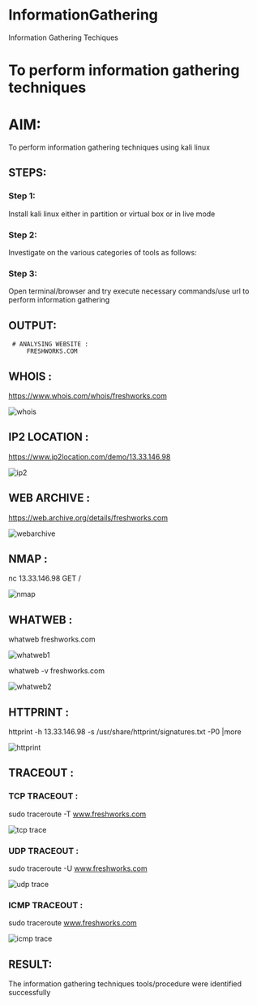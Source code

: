 # InformationGathering
Information Gathering Techiques

# To perform information gathering techniques

# AIM:

To perform information gathering techniques using kali linux 

## STEPS:

### Step 1:

Install kali linux either in partition or virtual box or in live mode

### Step 2:

Investigate on the various categories of tools as follows:

### Step 3:
Open terminal/browser and try execute necessary commands/use url to perform information gathering


## OUTPUT:
```
 # ANALYSING WEBSITE : 
     FRESHWORKS.COM
 ```    
## WHOIS :

https://www.whois.com/whois/freshworks.com

![whois](https://github.com/Jayabharathi3/InformationGathering/assets/120367796/b3f44fc8-adab-4d16-8599-e2826dd71a22)


## IP2 LOCATION :

https://www.ip2location.com/demo/13.33.146.98

![ip2](https://github.com/Jayabharathi3/InformationGathering/assets/120367796/f0fd71bf-23bf-46a6-bd4a-2e9c213b8495)


## WEB ARCHIVE :

https://web.archive.org/details/freshworks.com

![webarchive](https://github.com/Jayabharathi3/InformationGathering/assets/120367796/e3ea2d4f-416b-40a8-8c92-06a007a5886a)


## NMAP :

nc 13.33.146.98
GET /

![nmap](https://github.com/Jayabharathi3/InformationGathering/assets/120367796/a690e369-4145-4588-9dd9-342de60cf1cf)


## WHATWEB :

whatweb freshworks.com

![whatweb1](https://github.com/Jayabharathi3/InformationGathering/assets/120367796/5be1040e-c94d-438f-8998-f83c65eb8124)

whatweb -v freshworks.com

![whatweb2](https://github.com/Jayabharathi3/InformationGathering/assets/120367796/df8fb68e-bea9-4605-aeba-5d37d8bf7248)

## HTTPRINT :

httprint -h 13.33.146.98 -s /usr/share/httprint/signatures.txt -P0 |more

![httprint](https://github.com/Jayabharathi3/InformationGathering/assets/120367796/58710a23-87df-4cbb-b343-312c3a07a4b7)


## TRACEOUT :

 ### TCP TRACEOUT :

 sudo traceroute -T www.freshworks.com

 ![tcp trace](https://github.com/Jayabharathi3/InformationGathering/assets/120367796/b3704e2c-a893-4bd8-8995-2eff8ff33c2f)


 ### UDP TRACEOUT :

sudo traceroute -U www.freshworks.com

 ![udp trace](https://github.com/Jayabharathi3/InformationGathering/assets/120367796/a31b12a1-d67c-4d0f-b166-2211faaa3fdb)


 ### ICMP TRACEOUT :

 sudo traceroute  www.freshworks.com

 ![icmp trace](https://github.com/Jayabharathi3/InformationGathering/assets/120367796/2d135fb8-5ac8-4ead-8d12-896e4944a327)


## RESULT:
The information gathering techniques tools/procedure were  identified successfully
